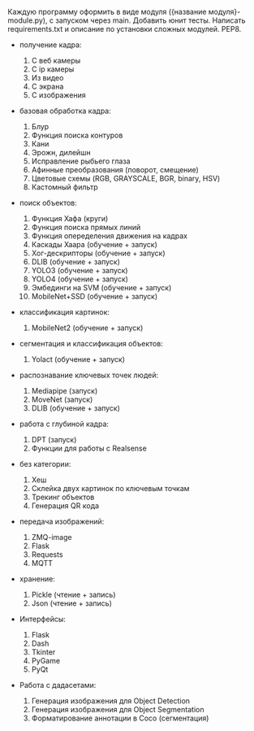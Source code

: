Каждую программу оформить в виде модуля ({название модуля}-module.py), с запуском через main. Добавить юнит тесты.
Написать requirements.txt и описание по установки сложных модулей. PEP8.

- получение кадра:
  1) С веб камеры
  2) С ip камеры 
  3) Из видео
  4) С экрана
  5) С изображения

- базовая обработка кадра:
  1) Блур
  2) Функция поиска контуров
  3) Кани
  4) Эрожн, дилейшн
  5) Исправление рыбьего глаза
  6) Афинные преобразования (поворот, смещение)
  7) Цветовые схемы (RGB, GRAYSCALE, BGR, binary, HSV)
  8) Кастомный фильтр

- поиск объектов:
  1) Функция Хафа (круги)
  2) Функция поиска прямых линий
  3) Функция опеределения движения на кадрах
  4) Каскады Хаара (обучение + запуск)
  5) Хог-дескрипторы (обучение + запуск)
  6) DLIB (обучение + запуск)
  7) YOLO3 (обучение + запуск)
  8) YOLO4 (обучение + запуск)
  9) Эмбединги на SVM (обучение + запуск)
  10) MobileNet+SSD (обучение + запуск)

- классификация картинок:
  1) MobileNet2 (обучение + запуск)

- сегментация и классификация объектов:
  1) Yolact (обучение + запуск)

- распознавание ключевых точек людей:
  1) Mediapipe (запуск)
  2) MoveNet (запуск)
  3) DLIB (обучение + запуск)

- работа с глубиной кадра:
  1) DPT (запуск)
  2) Функции для работы  с Realsense

- без категории:
  1) Хеш
  2) Склейка двух картинок по ключевым точкам
  3) Трекинг объектов
  4) Генерация QR кода

- передача изображений:
  1) ZMQ-image
  2) Flask
  3) Requests
  4) MQTT

- хранение: 
  1) Pickle (чтение + запись)
  2) Json (чтение + запись)

- Интерфейсы:
  1) Flask
  2) Dash
  3) Tkinter
  4) PyGame
  5) PyQt

- Работа с дадасетами:
  1) Генерация изображения для Object Detection
  2) Генерация изображения для Object Segmentation 
  3) Форматирование аннотации в Coco (сегментация)
